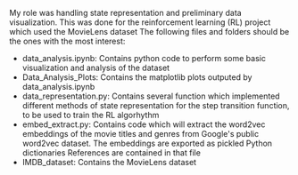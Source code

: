 My role was handling state representation and preliminary data visualization. This was done for the reinforcement learning (RL) project which used the MovieLens dataset
The following files and folders should be the ones with the most interest:
- data_analysis.ipynb: Contains python code to perform some basic visualization and analysis of the dataset
- Data_Analysis_Plots: Contains the matplotlib plots outputed by data_analysis.ipynb
- data_representation.py: Contains several function which implemented different methods of state representation for the step transition function, to be used to train the RL algorhythm
- embed_extract.py: Contains code which will extract the word2vec embeddings of the movie titles and genres from Google's public word2vec dataset. The embeddings are exported as pickled Python dictionaries References are contained in that file
- IMDB_dataset: Contains the MovieLens dataset